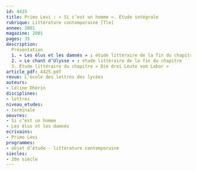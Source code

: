 ```yaml
---
id: 4425
title: Primo Levi : « Si c’est un homme ». Étude intégrale 
rubrique: Littérature contemporaine [Tle]
annee: 2001
magazine: 2001
pages: 35
description: 
  Présentation
  1. « Les élus et les damnés » : étude littéraire de la fin du chapitre
  2. « Le chant d’Ulysse » : étude littéraire de la fin du chapitre
  3. Étude littéraire du chapitre « Die drei Leute vom Labor »
article_pdf: 4425.pdf
revue: L’école des lettres des lycées
auteurs:
- Céline Dhérin
disciplines:
- lettres
niveau_etudes:
- terminale
oeuvres:
- Si c’est un homme
- Les élus et les damnés
ecrivains:
- Primo Levi
programmes:
- objet d’étude - littérature contemporaine
siecles:
- 20e siècle
---
```

